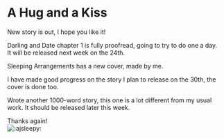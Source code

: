 # A Hug and a Kiss

New story is out, I hope you like it!

Darling and Date chapter 1 is fully proofread, going to try to do one a day.  
It will be released next week on the 24th.

Sleeping Arrangements has a new cover, made by me.

I have made good progress on the story I plan to release on the 30th, the cover is done too.

Wrote another 1000-word story, this one is a lot different from my usual work. It should be released later this week.

Thanks again!  
![:ajsleepy:](../../ponies/emotes/ajsleepy.png)
